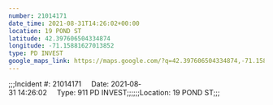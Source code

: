```yaml
---
number: 21014171
date_time: 2021-08-31T14:26:02+00:00
location: 19 POND ST
latitude: 42.397606504334874
longitude: -71.15881627013852
type: PD INVEST
google_maps_link: https://maps.google.com/?q=42.397606504334874,-71.15881627013852
---
```


;;;Incident #: 21014171     Date: 2021‐08‐31 14:26:02     Type: 911 PD INVEST;;;;;;Location: 19 POND ST;;;
